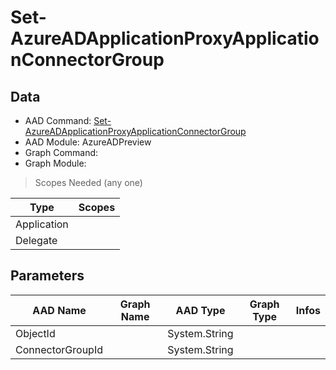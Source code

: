 # Set-AzureADApplicationProxyApplicationConnectorGroup

> 

## Data

+ AAD Command: [Set-AzureADApplicationProxyApplicationConnectorGroup](https://docs.microsoft.com/en-us/powershell/module/AzureADPreview/Set-AzureADApplicationProxyApplicationConnectorGroup)
+ AAD Module: AzureADPreview
+ Graph Command: []()
+ Graph Module: 

> Scopes Needed (any one)

|Type|Scopes|
|---|---|
|Application||
|Delegate||

## Parameters

|AAD Name|Graph Name|AAD Type|Graph Type|Infos|
|---|---|---|---|---|
|ObjectId||System.String|||
|ConnectorGroupId||System.String|||


